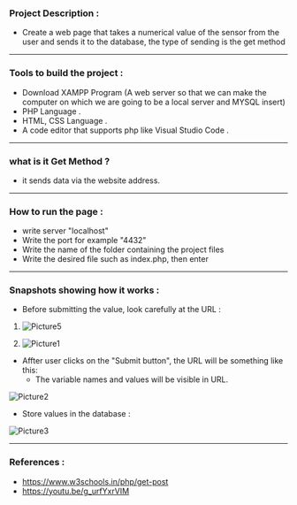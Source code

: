  ### Project Description :
 
 - Create a web page that takes a numerical value of the sensor from the user and sends it to the database, the type of sending is the get method 
------------------------------------------
### Tools to build the project :

* Download XAMPP Program (A web server so that we can make the computer on which we are going to be a local server and MYSQL insert)
* PHP Language .
* HTML, CSS Language .
* A code editor that supports php like Visual Studio Code .
------------------------------
### what is it Get Method ?

* it sends data via the website address.
------------------------------------
### How to run the page :

* write server "localhost"
* Write the port for example "4432"
* Write the name of the folder containing the project files
* Write the desired file such as index.php, then enter
-----------------------------------
### Snapshots showing how it works :

* Before submitting the value, look carefully at the URL :

1. ![Picture5](https://user-images.githubusercontent.com/103388162/182740371-ccf0c28d-ad75-4fe2-bda5-c5a9b225ed28.png)


2. ![Picture1](https://user-images.githubusercontent.com/103388162/182736915-e4938c49-ed24-4af1-bf3d-ca773c1eb8dc.jpg)

* Affter user clicks on the "Submit button", the URL will be something like this:
   * The variable names and values will be visible in URL.
  
![Picture2](https://user-images.githubusercontent.com/103388162/182737477-f1e08a2b-1b8a-48f6-85c3-6e93e19dd820.jpg)

* Store values in the database :

![Picture3](https://user-images.githubusercontent.com/103388162/182738914-d86d1404-f8c4-445e-ae01-b04dfc6743e9.png)

--------------------------------------------------------------

### References :

* https://www.w3schools.in/php/get-post
* https://youtu.be/g_urfYxrVIM


